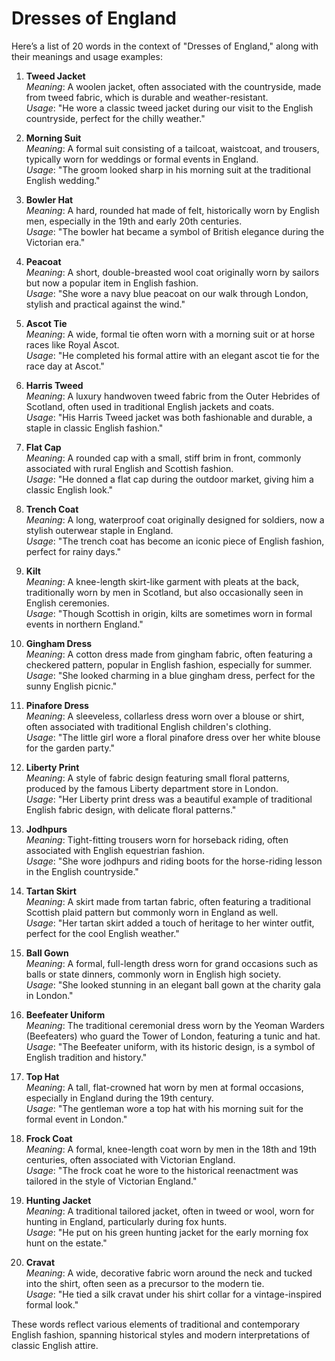# Dresses of England

Here’s a list of 20 words in the context of "Dresses of England," along with their meanings and usage examples:

1. **Tweed Jacket**  
   *Meaning*: A woolen jacket, often associated with the countryside, made from tweed fabric, which is durable and weather-resistant.  
   *Usage*: "He wore a classic tweed jacket during our visit to the English countryside, perfect for the chilly weather."

2. **Morning Suit**  
   *Meaning*: A formal suit consisting of a tailcoat, waistcoat, and trousers, typically worn for weddings or formal events in England.  
   *Usage*: "The groom looked sharp in his morning suit at the traditional English wedding."

3. **Bowler Hat**  
   *Meaning*: A hard, rounded hat made of felt, historically worn by English men, especially in the 19th and early 20th centuries.  
   *Usage*: "The bowler hat became a symbol of British elegance during the Victorian era."

4. **Peacoat**  
   *Meaning*: A short, double-breasted wool coat originally worn by sailors but now a popular item in English fashion.  
   *Usage*: "She wore a navy blue peacoat on our walk through London, stylish and practical against the wind."

5. **Ascot Tie**  
   *Meaning*: A wide, formal tie often worn with a morning suit or at horse races like Royal Ascot.  
   *Usage*: "He completed his formal attire with an elegant ascot tie for the race day at Ascot."

6. **Harris Tweed**  
   *Meaning*: A luxury handwoven tweed fabric from the Outer Hebrides of Scotland, often used in traditional English jackets and coats.  
   *Usage*: "His Harris Tweed jacket was both fashionable and durable, a staple in classic English fashion."

7. **Flat Cap**  
   *Meaning*: A rounded cap with a small, stiff brim in front, commonly associated with rural English and Scottish fashion.  
   *Usage*: "He donned a flat cap during the outdoor market, giving him a classic English look."

8. **Trench Coat**  
   *Meaning*: A long, waterproof coat originally designed for soldiers, now a stylish outerwear staple in England.  
   *Usage*: "The trench coat has become an iconic piece of English fashion, perfect for rainy days."

9. **Kilt**  
   *Meaning*: A knee-length skirt-like garment with pleats at the back, traditionally worn by men in Scotland, but also occasionally seen in English ceremonies.  
   *Usage*: "Though Scottish in origin, kilts are sometimes worn in formal events in northern England."

10. **Gingham Dress**  
    *Meaning*: A cotton dress made from gingham fabric, often featuring a checkered pattern, popular in English fashion, especially for summer.  
    *Usage*: "She looked charming in a blue gingham dress, perfect for the sunny English picnic."

11. **Pinafore Dress**  
    *Meaning*: A sleeveless, collarless dress worn over a blouse or shirt, often associated with traditional English children's clothing.  
    *Usage*: "The little girl wore a floral pinafore dress over her white blouse for the garden party."

12. **Liberty Print**  
    *Meaning*: A style of fabric design featuring small floral patterns, produced by the famous Liberty department store in London.  
    *Usage*: "Her Liberty print dress was a beautiful example of traditional English fabric design, with delicate floral patterns."

13. **Jodhpurs**  
    *Meaning*: Tight-fitting trousers worn for horseback riding, often associated with English equestrian fashion.  
    *Usage*: "She wore jodhpurs and riding boots for the horse-riding lesson in the English countryside."

14. **Tartan Skirt**  
    *Meaning*: A skirt made from tartan fabric, often featuring a traditional Scottish plaid pattern but commonly worn in England as well.  
    *Usage*: "Her tartan skirt added a touch of heritage to her winter outfit, perfect for the cool English weather."

15. **Ball Gown**  
    *Meaning*: A formal, full-length dress worn for grand occasions such as balls or state dinners, commonly worn in English high society.  
    *Usage*: "She looked stunning in an elegant ball gown at the charity gala in London."

16. **Beefeater Uniform**  
    *Meaning*: The traditional ceremonial dress worn by the Yeoman Warders (Beefeaters) who guard the Tower of London, featuring a tunic and hat.  
    *Usage*: "The Beefeater uniform, with its historic design, is a symbol of English tradition and history."

17. **Top Hat**  
    *Meaning*: A tall, flat-crowned hat worn by men at formal occasions, especially in England during the 19th century.  
    *Usage*: "The gentleman wore a top hat with his morning suit for the formal event in London."

18. **Frock Coat**  
    *Meaning*: A formal, knee-length coat worn by men in the 18th and 19th centuries, often associated with Victorian England.  
    *Usage*: "The frock coat he wore to the historical reenactment was tailored in the style of Victorian England."

19. **Hunting Jacket**  
    *Meaning*: A traditional tailored jacket, often in tweed or wool, worn for hunting in England, particularly during fox hunts.  
    *Usage*: "He put on his green hunting jacket for the early morning fox hunt on the estate."

20. **Cravat**  
    *Meaning*: A wide, decorative fabric worn around the neck and tucked into the shirt, often seen as a precursor to the modern tie.  
    *Usage*: "He tied a silk cravat under his shirt collar for a vintage-inspired formal look."

These words reflect various elements of traditional and contemporary English fashion, spanning historical styles and modern interpretations of classic English attire.
